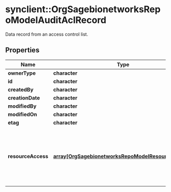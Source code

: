 # synclient::OrgSagebionetworksRepoModelAuditAclRecord

Data record from an access control list.

## Properties
Name | Type | Description | Notes
------------ | ------------- | ------------- | -------------
**ownerType** | **character** |  | [optional] 
**id** | **character** |  | [optional] 
**createdBy** | **character** |  | [optional] 
**creationDate** | **character** |  | [optional] 
**modifiedBy** | **character** |  | [optional] 
**modifiedOn** | **character** |  | [optional] 
**etag** | **character** |  | [optional] 
**resourceAccess** | [**array[OrgSagebionetworksRepoModelResourceAccess]**](org.sagebionetworks.repo.model.ResourceAccess.md) | The list of principals who can access the data with the allowed types of access for each. | [optional] 


